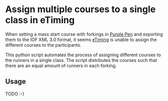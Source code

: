 # Assign multiple courses to a single class in eTiming

When setting a mass start course with forkings in [Purple Pen](https://purple-pen.org/) and exporting them to the IOF XML 3.0 format, it seems [eTiming](https://www.eqtiming.com/no/Arrangoer-verktoey/eTiming-Windows-tidtakerprogram/ag32a264) is unable to assign the different courses to the participants.

This python script automates the process of assigning different courses to the runners in a single class. The script distributes the courses such that there are an equal amount of runners in each forking.

## Usage

TODO :-)
